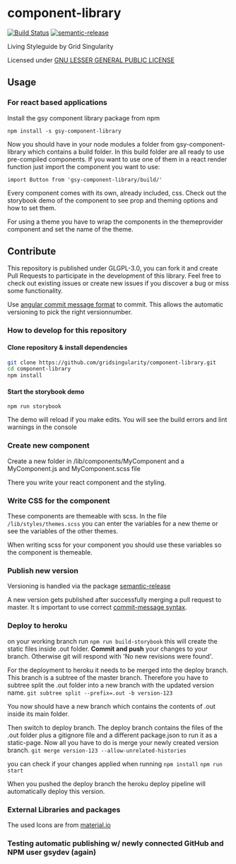# component-library
[![Build Status](https://travis-ci.org/gridsingularity/component-library.svg?branch=master)](https://travis-ci.org/gridsingularity/component-library) [![semantic-release](https://img.shields.io/badge/%20%20%F0%9F%93%A6%F0%9F%9A%80-semantic--release-e10079.svg)](https://github.com/semantic-release/semantic-release)


Living Styleguide by Grid Singularity

Licensed under [GNU LESSER GENERAL PUBLIC LICENSE](https://www.gnu.org/licenses/lgpl-3.0.de.html)

## Usage
### For react based applications

Install the gsy component library package from npm

`npm install -s gsy-component-library`

Now you should have in your node modules a folder from gsy-component-library which contains a build folder. In this build folder are all ready to use pre-compiled components.
If you want to use one of them in a react render function just import the component you want to use:

`import Button from 'gsy-component-library/build/'`

Every component comes with its own, already included, css. Check out the storybook demo of the component to see prop and theming options and how to set them.

For using a theme you have to wrap the components in the themeprovider component and set the name of the theme.

## Contribute

This repository is published under GLGPL-3.0, you can fork it and create Pull Requests to participate in the development of this library. Feel free to check out existing issues or create new issues if you discover a bug or miss some functionality.


Use [angular commit message format](https://github.com/angular/angular.js/blob/master/DEVELOPERS.md#-git-commit-guidelines) to commit. This allows the automatic versioning to pick the right versionnumber.

### How to develop for this repository

#### Clone repository & install dependencies

```bash
git clone https://github.com/gridsingularity/component-library.git
cd component-library
npm install
```

#### Start the storybook demo

`npm run storybook`

The demo will reload if you make edits.
You will see the build errors and lint warnings in the console

### Create new component

Create a new folder in /lib/components/MyComponent and a MyComponent.js and MyComponent.scss file

There you write your react component and the styling.

### Write CSS for the component

These components are themeable with scss. In the file `/lib/styles/themes.scss` you can enter the variables for a new theme or see the variables of the other themes.

When writing scss for your component you should use these variables so the component is themeable.

### Publish new version

Versioning is handled via the package [semantic-release]( https://www.npmjs.com/package/semantic-release)

A new version gets published after successfully merging a pull request to master. It s important to use correct [commit-message syntax](https://github.com/angular/angular.js/blob/master/DEVELOPERS.md#-git-commit-guidelines).

### Deploy to heroku

on your working branch run
`npm run build-storybook`
this will create the static files inside .out folder. **Commit and push** your changes to your branch. Otherwise git will respond with 'No new revisions were found'.

For the deployment to heroku it needs to be merged into the deploy branch. This branch is a subtree of the master branch. Therefore you have to subtree split the .out folder into a new branch with the updated version name.
`git subtree split --prefix=.out -b version-123`

You now should have a new branch which contains the contents of .out inside its main folder.

Then switch to deploy branch. The deploy branch contains the files of the .out folder plus a gitignore file and a different package.json to run it as a static-page.
Now all you have to do is merge your newly created version branch.
`git merge version-123 --allow-unrelated-histories`

you can check if your changes applied when running
`npm install`
`npm run start`


When you pushed the deploy branch the heroku deploy pipeline will automatically deploy this version.


### External Libraries and packages
The used Icons are from [material.io](https://material.io/tools/icons/)

### Testing automatic publishing w/ newly connected GitHub and NPM user gsydev (again)
